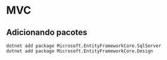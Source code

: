# MVC

## Adicionando pacotes

```
dotnet add package Microsoft.EntityFrameworkCore.SqlServer
dotnet add package Microsoft.EntityFrameworkCore.Design
```

